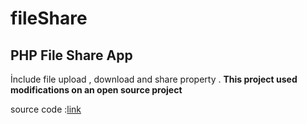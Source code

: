 # fileShare
## PHP File Share App
İnclude file upload , download and share property . 
**This project used modifications on an open source project**

source code :[link](https://www.sourcecodester.com/php/14592/simple-online-document-sharing-system-using-phpmysqli-source-code.html)
